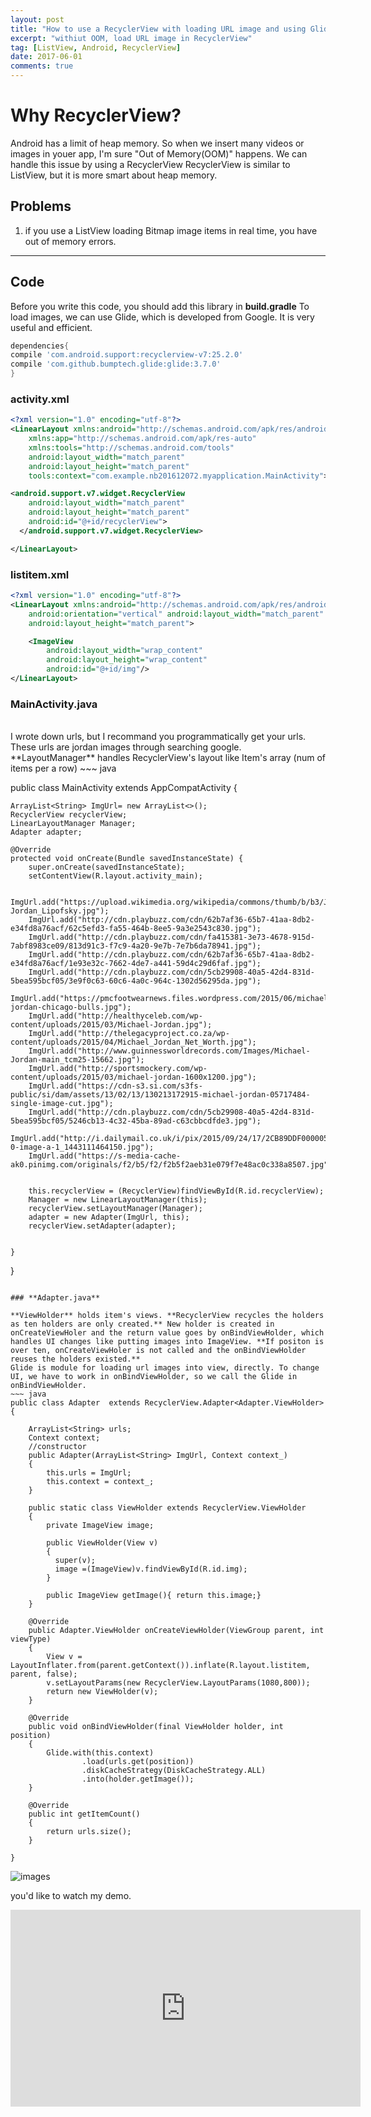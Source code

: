 ```yaml
---
layout: post
title: "How to use a RecyclerView with loading URL image and using Glide"
excerpt: "withiut OOM, load URL image in RecyclerView"
tag: [ListView, Android, RecyclerView]
date: 2017-06-01
comments: true
---
```


# Why RecyclerView?

Android has a limit of heap memory. So when we insert many videos or images in youer app, I'm sure "Out of Memory(OOM)" happens. We can handle this issue by using a RecyclerView RecyclerView is similar to ListView, but it is more smart about heap memory.

## Problems
1. if you use a ListView loading Bitmap image items in real time, you have out of memory errors.

---
## Code
Before you write this code, you should add this library in **build.gradle**
To load images, we can use Glide, which is developed from Google. It is very useful and efficient.
~~~ gradle
dependencies{
compile 'com.android.support:recyclerview-v7:25.2.0'
compile 'com.github.bumptech.glide:glide:3.7.0'
}
~~~

### **activity.xml**
~~~ xml
<?xml version="1.0" encoding="utf-8"?>
<LinearLayout xmlns:android="http://schemas.android.com/apk/res/android"
    xmlns:app="http://schemas.android.com/apk/res-auto"
    xmlns:tools="http://schemas.android.com/tools"
    android:layout_width="match_parent"
    android:layout_height="match_parent"
    tools:context="com.example.nb201612072.myapplication.MainActivity">

<android.support.v7.widget.RecyclerView
    android:layout_width="match_parent"
    android:layout_height="match_parent"
    android:id="@+id/recyclerView">
  </android.support.v7.widget.RecyclerView>

</LinearLayout>

~~~
### **listitem.xml**
~~~ xml
<?xml version="1.0" encoding="utf-8"?>
<LinearLayout xmlns:android="http://schemas.android.com/apk/res/android"
    android:orientation="vertical" android:layout_width="match_parent"
    android:layout_height="match_parent">

    <ImageView
        android:layout_width="wrap_content"
        android:layout_height="wrap_content"
        android:id="@+id/img"/>
</LinearLayout>
~~~

### **MainActivity.java**
<br>
I wrote down urls, but I recommand you programmatically get your urls. These urls are jordan images through searching google.
**LayoutManager** handles RecyclerView's layout like Item's array (num of items per a row)
~~~ java

public class MainActivity extends AppCompatActivity {

    ArrayList<String> ImgUrl= new ArrayList<>();
    RecyclerView recyclerView;
    LinearLayoutManager Manager;
    Adapter adapter;

    @Override
    protected void onCreate(Bundle savedInstanceState) {
        super.onCreate(savedInstanceState);
        setContentView(R.layout.activity_main);

        ImgUrl.add("https://upload.wikimedia.org/wikipedia/commons/thumb/b/b3/Jordan_Lipofsky.jpg/170px-Jordan_Lipofsky.jpg");
        ImgUrl.add("http://cdn.playbuzz.com/cdn/62b7af36-65b7-41aa-8db2-e34fd8a76acf/62c5efd3-fa55-464b-8ee5-9a3e2543c830.jpg");
        ImgUrl.add("http://cdn.playbuzz.com/cdn/fa415381-3e73-4678-915d-7abf8983ce09/813d91c3-f7c9-4a20-9e7b-7e7b6da78941.jpg");
        ImgUrl.add("http://cdn.playbuzz.com/cdn/62b7af36-65b7-41aa-8db2-e34fd8a76acf/1e93e32c-7662-4de7-a441-59d4c29d6faf.jpg");
        ImgUrl.add("http://cdn.playbuzz.com/cdn/5cb29908-40a5-42d4-831d-5bea595bcf05/3e9f0c63-60c6-4a0c-964c-1302d56295da.jpg");
        ImgUrl.add("https://pmcfootwearnews.files.wordpress.com/2015/06/michael-jordan-chicago-bulls.jpg");
        ImgUrl.add("http://healthyceleb.com/wp-content/uploads/2015/03/Michael-Jordan.jpg");
        ImgUrl.add("http://thelegacyproject.co.za/wp-content/uploads/2015/04/Michael_Jordan_Net_Worth.jpg");
        ImgUrl.add("http://www.guinnessworldrecords.com/Images/Michael-Jordan-main_tcm25-15662.jpg");
        ImgUrl.add("http://sportsmockery.com/wp-content/uploads/2015/03/michael-jordan-1600x1200.jpg");
        ImgUrl.add("https://cdn-s3.si.com/s3fs-public/si/dam/assets/13/02/13/130213172915-michael-jordan-05717484-single-image-cut.jpg");
        ImgUrl.add("http://cdn.playbuzz.com/cdn/5cb29908-40a5-42d4-831d-5bea595bcf05/5246cb13-4c32-45ba-89ad-c63cbbcdfde3.jpg");
        ImgUrl.add("http://i.dailymail.co.uk/i/pix/2015/09/24/17/2CB89DDF00000578-0-image-a-1_1443111464150.jpg");
        ImgUrl.add("https://s-media-cache-ak0.pinimg.com/originals/f2/b5/f2/f2b5f2aeb31e079f7e48ac0c338a8507.jpg");


        this.recyclerView = (RecyclerView)findViewById(R.id.recyclerView);
        Manager = new LinearLayoutManager(this);
        recyclerView.setLayoutManager(Manager);
        adapter = new Adapter(ImgUrl, this);
        recyclerView.setAdapter(adapter);


    }
}
~~~

### **Adapter.java**

**ViewHolder** holds item's views. **RecyclerView recycles the holders as ten holders are only created.** New holder is created in onCreateViewHoler and the return value goes by onBindViewHolder, which handles UI changes like putting images into ImageView. **If positon is over ten, onCreateViewHoler is not called and the onBindViewHolder reuses the holders existed.**
Glide is module for loading url images into view, directly. To change UI, we have to work in onBindViewHolder, so we call the Glide in onBindViewHolder.
~~~ java
public class Adapter  extends RecyclerView.Adapter<Adapter.ViewHolder>{

    ArrayList<String> urls;
    Context context;
    //constructor
    public Adapter(ArrayList<String> ImgUrl, Context context_)
    {
        this.urls = ImgUrl;
        this.context = context_;
    }

    public static class ViewHolder extends RecyclerView.ViewHolder
    {
        private ImageView image;

        public ViewHolder(View v)
        {
          super(v);
          image =(ImageView)v.findViewById(R.id.img);
        }

        public ImageView getImage(){ return this.image;}
    }

    @Override
    public Adapter.ViewHolder onCreateViewHolder(ViewGroup parent, int viewType)
    {
        View v = LayoutInflater.from(parent.getContext()).inflate(R.layout.listitem, parent, false);
        v.setLayoutParams(new RecyclerView.LayoutParams(1080,800));
        return new ViewHolder(v);
    }

    @Override
    public void onBindViewHolder(final ViewHolder holder, int position)
    {
        Glide.with(this.context)
                .load(urls.get(position))
                .diskCacheStrategy(DiskCacheStrategy.ALL)
                .into(holder.getImage());
    }

    @Override
    public int getItemCount()
    {
        return urls.size();
    }

}
~~~

![images](./../recyclerView.png)

you'd like to watch my demo.
<iframe width="560" height="315" src="https://www.youtube.com/embed/SNLlr6fRmkA" frameborder="0" allowfullscreen></iframe>
